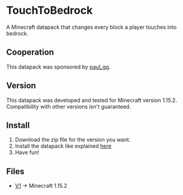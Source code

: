 # TouchToBedrock

A Minecraft datapack that changes every block a player touches into bedrock.

## Cooperation

This datapack was sponsored by [paul_gg](https://www.fiverr.com/paul_gg).

## Version

This datapack was developed and tested for Minecraft version 1.15.2. Compatibility with other versions isn't guaranteed.

## Install

1.  Download the zip file for the version you want.
2.  Install the datapack like explained [here](https://minecraft.gamepedia.com/Tutorials/Installing_a_data_pack)
3.  Have fun!

## Files

-   [V1](https://github.com/rafaelurben/mc-touchtobedrock/releases/download/v1/touchtobedrock-v1.zip) -> Minecraft 1.15.2
